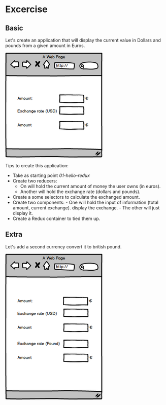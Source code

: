 # Excercise

## Basic

Let's create an application that will display the current value in
Dollars and pounds from a given amount in Euros.

![page including amount field (Euros) exchange rate field (dollars) and amount in dollars](./content/mock-a.png)

Tips to create this application:

- Take as starting point _01-hello-redux_
- Create two reducers:
  - On will hold the current amount of money the user owns (in euros).
  - Another will hold the exchange rate (dollars and pounds).
- Create a some selectors to calculate the exchanged amount.
- Create two components: - One will hold the input of information (total amount, current exchange).
  display the exchange. - The other will just display it.
- Create a Redux container to tied them up.

## Extra

Let's add a second currency convert it to
british pound.

![same as previous screen but including pounds exchange rate and pounds amount](./content/mock-b.png)
